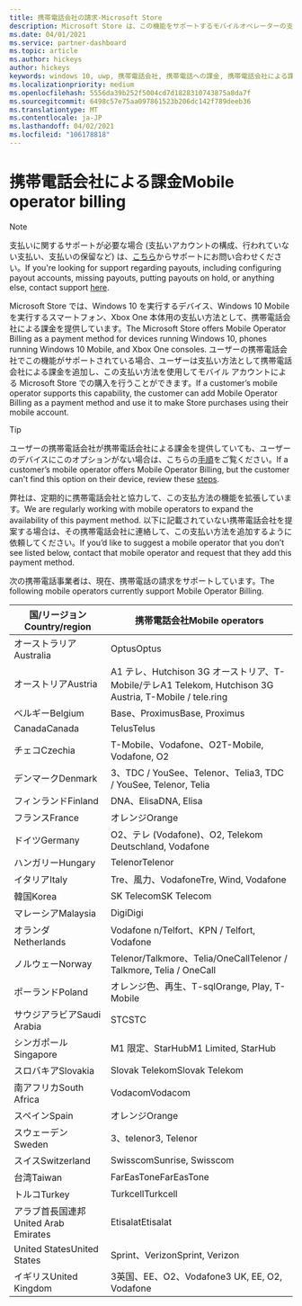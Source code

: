 ```yaml
---
title: 携帯電話会社の請求-Microsoft Store
description: Microsoft Store は、この機能をサポートするモバイルオペレーターの支払い方法として携帯電話の課金を提供します。
ms.date: 04/01/2021
ms.service: partner-dashboard
ms.topic: article
ms.author: hickeys
author: hickeys
keywords: windows 10, uwp, 携帯電話会社, 携帯電話への課金, 携帯電話会社による課金
ms.localizationpriority: medium
ms.openlocfilehash: 5556da39b252f5004cd7d1828310743875a8da7f
ms.sourcegitcommit: 6498c57e75aa097861523b206dc142f789deeb36
ms.translationtype: MT
ms.contentlocale: ja-JP
ms.lasthandoff: 04/02/2021
ms.locfileid: "106178818"
---
```

# <a name="mobile-operator-billing"></a><span data-ttu-id="2043b-104">携帯電話会社による課金</span><span class="sxs-lookup"><span data-stu-id="2043b-104">Mobile operator billing</span></span>

> [!NOTE]
> <span data-ttu-id="2043b-105">支払いに関するサポートが必要な場合 (支払いアカウントの構成、行われていない支払い、支払いの保留など) は、[こちら](https://developer.microsoft.com/windows/support)からサポートにお問い合わせください。</span><span class="sxs-lookup"><span data-stu-id="2043b-105">If you're looking for support regarding payouts, including configuring payout accounts, missing payouts, putting payouts on hold, or anything else, contact support [here](https://developer.microsoft.com/windows/support).</span></span>

<span data-ttu-id="2043b-106">Microsoft Store では、Windows 10 を実行するデバイス、Windows 10 Mobile を実行するスマートフォン、Xbox One 本体用の支払い方法として、携帯電話会社による課金を提供しています。</span><span class="sxs-lookup"><span data-stu-id="2043b-106">The Microsoft Store offers Mobile Operator Billing as a payment method for devices running Windows 10, phones running Windows 10 Mobile, and Xbox One consoles.</span></span> <span data-ttu-id="2043b-107">ユーザーの携帯電話会社でこの機能がサポートされている場合、ユーザーは支払い方法として携帯電話会社による課金を追加し、この支払い方法を使用してモバイル アカウントによる Microsoft Store での購入を行うことができます。</span><span class="sxs-lookup"><span data-stu-id="2043b-107">If a customer’s mobile operator supports this capability, the customer can add Mobile Operator Billing as a payment method and use it to make Store purchases using their mobile account.</span></span>

> [!TIP]
>  <span data-ttu-id="2043b-108">ユーザーの携帯電話会社が携帯電話会社による課金を提供していても、ユーザーのデバイスにこのオプションがない場合は、こちらの[手順](https://support.microsoft.com/instantanswers/b25d6dd6-fb8b-3710-1e13-4d30eb01b51f)をご覧ください。</span><span class="sxs-lookup"><span data-stu-id="2043b-108">If a customer’s mobile operator offers Mobile Operator Billing, but the customer can't find this option on their device, review these [steps](https://support.microsoft.com/instantanswers/b25d6dd6-fb8b-3710-1e13-4d30eb01b51f).</span></span>

<span data-ttu-id="2043b-109">弊社は、定期的に携帯電話会社と協力して、この支払方法の機能を拡張しています。</span><span class="sxs-lookup"><span data-stu-id="2043b-109">We are regularly working with mobile operators to expand the availability of this payment method.</span></span> <span data-ttu-id="2043b-110">以下に記載されていない携帯電話会社を提案する場合は、その携帯電話会社に連絡して、この支払い方法を追加するように依頼してください。</span><span class="sxs-lookup"><span data-stu-id="2043b-110">If you’d like to suggest a mobile operator that you don’t see listed below, contact that mobile operator and request that they add this payment method.</span></span>

<span data-ttu-id="2043b-111">次の携帯電話事業者は、現在、携帯電話の請求をサポートしています。</span><span class="sxs-lookup"><span data-stu-id="2043b-111">The following mobile operators currently support Mobile Operator Billing.</span></span>

| <span data-ttu-id="2043b-112">国/リージョン</span><span class="sxs-lookup"><span data-stu-id="2043b-112">Country/region</span></span>       | <span data-ttu-id="2043b-113">携帯電話会社</span><span class="sxs-lookup"><span data-stu-id="2043b-113">Mobile operators</span></span>                                        |
|----------------------|---------------------------------------------------------|
| <span data-ttu-id="2043b-114">オーストラリア</span><span class="sxs-lookup"><span data-stu-id="2043b-114">Australia</span></span>            | <span data-ttu-id="2043b-115">Optus</span><span class="sxs-lookup"><span data-stu-id="2043b-115">Optus</span></span>                                                   |
| <span data-ttu-id="2043b-116">オーストリア</span><span class="sxs-lookup"><span data-stu-id="2043b-116">Austria</span></span>              | <span data-ttu-id="2043b-117">A1 テレ、Hutchison 3G オーストリア、T-Mobile/テレ</span><span class="sxs-lookup"><span data-stu-id="2043b-117">A1 Telekom, Hutchison 3G Austria, T-Mobile / tele.ring</span></span>  |
| <span data-ttu-id="2043b-118">ベルギー</span><span class="sxs-lookup"><span data-stu-id="2043b-118">Belgium</span></span>              | <span data-ttu-id="2043b-119">Base、Proximus</span><span class="sxs-lookup"><span data-stu-id="2043b-119">Base, Proximus</span></span>                                          |
| <span data-ttu-id="2043b-120">Canada</span><span class="sxs-lookup"><span data-stu-id="2043b-120">Canada</span></span>               | <span data-ttu-id="2043b-121">Telus</span><span class="sxs-lookup"><span data-stu-id="2043b-121">Telus</span></span>                                                   |
| <span data-ttu-id="2043b-122">チェコ</span><span class="sxs-lookup"><span data-stu-id="2043b-122">Czechia</span></span>              | <span data-ttu-id="2043b-123">T-Mobile、Vodafone、O2</span><span class="sxs-lookup"><span data-stu-id="2043b-123">T-Mobile, Vodafone, O2</span></span>                                  |
| <span data-ttu-id="2043b-124">デンマーク</span><span class="sxs-lookup"><span data-stu-id="2043b-124">Denmark</span></span>              | <span data-ttu-id="2043b-125">3、TDC / YouSee、Telenor、Telia</span><span class="sxs-lookup"><span data-stu-id="2043b-125">3, TDC / YouSee, Telenor, Telia</span></span>                         |
| <span data-ttu-id="2043b-126">フィンランド</span><span class="sxs-lookup"><span data-stu-id="2043b-126">Finland</span></span>              | <span data-ttu-id="2043b-127">DNA、Elisa</span><span class="sxs-lookup"><span data-stu-id="2043b-127">DNA, Elisa</span></span>                                              |
| <span data-ttu-id="2043b-128">フランス</span><span class="sxs-lookup"><span data-stu-id="2043b-128">France</span></span>               | <span data-ttu-id="2043b-129">オレンジ</span><span class="sxs-lookup"><span data-stu-id="2043b-129">Orange</span></span>                                                  |
| <span data-ttu-id="2043b-130">ドイツ</span><span class="sxs-lookup"><span data-stu-id="2043b-130">Germany</span></span>              | <span data-ttu-id="2043b-131">O2、テレ (Vodafone)、</span><span class="sxs-lookup"><span data-stu-id="2043b-131">O2, Telekom Deutschland, Vodafone</span></span>                       |
| <span data-ttu-id="2043b-132">ハンガリー</span><span class="sxs-lookup"><span data-stu-id="2043b-132">Hungary</span></span>              | <span data-ttu-id="2043b-133">Telenor</span><span class="sxs-lookup"><span data-stu-id="2043b-133">Telenor</span></span>                                                 |
| <span data-ttu-id="2043b-134">イタリア</span><span class="sxs-lookup"><span data-stu-id="2043b-134">Italy</span></span>                | <span data-ttu-id="2043b-135">Tre、風力、Vodafone</span><span class="sxs-lookup"><span data-stu-id="2043b-135">Tre, Wind, Vodafone</span></span>                                     |
| <span data-ttu-id="2043b-136">韓国</span><span class="sxs-lookup"><span data-stu-id="2043b-136">Korea</span></span>                | <span data-ttu-id="2043b-137">SK Telecom</span><span class="sxs-lookup"><span data-stu-id="2043b-137">SK Telecom</span></span>                                              |
| <span data-ttu-id="2043b-138">マレーシア</span><span class="sxs-lookup"><span data-stu-id="2043b-138">Malaysia</span></span>             | <span data-ttu-id="2043b-139">Digi</span><span class="sxs-lookup"><span data-stu-id="2043b-139">Digi</span></span>                                                    |
| <span data-ttu-id="2043b-140">オランダ</span><span class="sxs-lookup"><span data-stu-id="2043b-140">Netherlands</span></span>          | <span data-ttu-id="2043b-141">Vodafone n/Telfort、</span><span class="sxs-lookup"><span data-stu-id="2043b-141">KPN / Telfort, Vodafone</span></span>                                 |
| <span data-ttu-id="2043b-142">ノルウェー</span><span class="sxs-lookup"><span data-stu-id="2043b-142">Norway</span></span>               | <span data-ttu-id="2043b-143">Telenor/Talkmore、Telia/OneCall</span><span class="sxs-lookup"><span data-stu-id="2043b-143">Telenor / Talkmore, Telia / OneCall</span></span>                     |
| <span data-ttu-id="2043b-144">ポーランド</span><span class="sxs-lookup"><span data-stu-id="2043b-144">Poland</span></span>               | <span data-ttu-id="2043b-145">オレンジ色、再生、T-sql</span><span class="sxs-lookup"><span data-stu-id="2043b-145">Orange, Play, T-Mobile</span></span>                                  |
| <span data-ttu-id="2043b-146">サウジアラビア</span><span class="sxs-lookup"><span data-stu-id="2043b-146">Saudi Arabia</span></span>         | <span data-ttu-id="2043b-147">STC</span><span class="sxs-lookup"><span data-stu-id="2043b-147">STC</span></span>                                                     |
| <span data-ttu-id="2043b-148">シンガポール</span><span class="sxs-lookup"><span data-stu-id="2043b-148">Singapore</span></span>            | <span data-ttu-id="2043b-149">M1 限定、StarHub</span><span class="sxs-lookup"><span data-stu-id="2043b-149">M1 Limited, StarHub</span></span>                                     |
| <span data-ttu-id="2043b-150">スロバキア</span><span class="sxs-lookup"><span data-stu-id="2043b-150">Slovakia</span></span>             | <span data-ttu-id="2043b-151">Slovak Telekom</span><span class="sxs-lookup"><span data-stu-id="2043b-151">Slovak Telekom</span></span>                                          |
| <span data-ttu-id="2043b-152">南アフリカ</span><span class="sxs-lookup"><span data-stu-id="2043b-152">South Africa</span></span>         | <span data-ttu-id="2043b-153">Vodacom</span><span class="sxs-lookup"><span data-stu-id="2043b-153">Vodacom</span></span>                                                 |
| <span data-ttu-id="2043b-154">スペイン</span><span class="sxs-lookup"><span data-stu-id="2043b-154">Spain</span></span>                | <span data-ttu-id="2043b-155">オレンジ</span><span class="sxs-lookup"><span data-stu-id="2043b-155">Orange</span></span>                                                  |
| <span data-ttu-id="2043b-156">スウェーデン</span><span class="sxs-lookup"><span data-stu-id="2043b-156">Sweden</span></span>               | <span data-ttu-id="2043b-157">3、telenor</span><span class="sxs-lookup"><span data-stu-id="2043b-157">3, Telenor</span></span>                                              |
| <span data-ttu-id="2043b-158">スイス</span><span class="sxs-lookup"><span data-stu-id="2043b-158">Switzerland</span></span>          | <span data-ttu-id="2043b-159">Swisscom</span><span class="sxs-lookup"><span data-stu-id="2043b-159">Sunrise, Swisscom</span></span>                                       |
| <span data-ttu-id="2043b-160">台湾</span><span class="sxs-lookup"><span data-stu-id="2043b-160">Taiwan</span></span>               | <span data-ttu-id="2043b-161">FarEasTone</span><span class="sxs-lookup"><span data-stu-id="2043b-161">FarEasTone</span></span>                                              |
| <span data-ttu-id="2043b-162">トルコ</span><span class="sxs-lookup"><span data-stu-id="2043b-162">Turkey</span></span>               | <span data-ttu-id="2043b-163">Turkcell</span><span class="sxs-lookup"><span data-stu-id="2043b-163">Turkcell</span></span>                                                |
| <span data-ttu-id="2043b-164">アラブ首長国連邦</span><span class="sxs-lookup"><span data-stu-id="2043b-164">United Arab Emirates</span></span> | <span data-ttu-id="2043b-165">Etisalat</span><span class="sxs-lookup"><span data-stu-id="2043b-165">Etisalat</span></span>                                                |
| <span data-ttu-id="2043b-166">United States</span><span class="sxs-lookup"><span data-stu-id="2043b-166">United States</span></span>        | <span data-ttu-id="2043b-167">Sprint、Verizon</span><span class="sxs-lookup"><span data-stu-id="2043b-167">Sprint, Verizon</span></span>                                         |
| <span data-ttu-id="2043b-168">イギリス</span><span class="sxs-lookup"><span data-stu-id="2043b-168">United Kingdom</span></span>       | <span data-ttu-id="2043b-169">3英国、EE、O2、Vodafone</span><span class="sxs-lookup"><span data-stu-id="2043b-169">3 UK, EE, O2, Vodafone</span></span>                                 |
